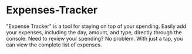 # Expenses-Tracker
"Expense Tracker" is a tool for staying on top of your spending. Easily add your expenses, including the day, amount, and type, directly through the console. Need to review your spending? No problem. With just a tap, you can view the complete list of expenses.
